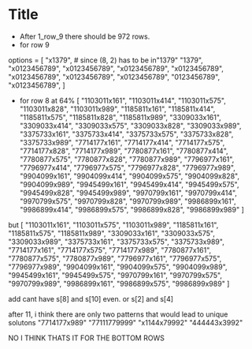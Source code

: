 # Title

- After 1_row_9 there should be 972 rows.
- for row 9

options = [
    "x1379",  # since (8, 2) has to be in"1379"
    "1379",
    "x0123456789",
    "x0123456789",
    "x0123456789",
    "x0123456789",
    "x0123456789",
    "x0123456789",
    "x0123456789",
    "0123456789",
    "x0123456789",
]

- for row 8 at 64%
[
  "1103011x161",
  "1103011x414",
  "1103011x575",
  "1103011x828",
  "1103011x989",
  "1185811x161",
  "1185811x414",
  "1185811x575",
  "1185811x828",
  "1185811x989",
  "3309033x161",
  "3309033x414",
  "3309033x575",
  "3309033x828",
  "3309033x989",
  "3375733x161",
  "3375733x414",
  "3375733x575",
  "3375733x828",
  "3375733x989",
  "7714177x161",
  "7714177x414",
  "7714177x575",
  "7714177x828",
  "7714177x989",
  "7780877x161",
  "7780877x414",
  "7780877x575",
  "7780877x828",
  "7780877x989",
  "7796977x161",
  "7796977x414",
  "7796977x575",
  "7796977x828",
  "7796977x989",
  "9904099x161",
  "9904099x414",
  "9904099x575",
  "9904099x828",
  "9904099x989",
  "9945499x161",
  "9945499x414",
  "9945499x575",
  "9945499x828",
  "9945499x989",
  "9970799x161",
  "9970799x414",
  "9970799x575",
  "9970799x828",
  "9970799x989",
  "9986899x161",
  "9986899x414",
  "9986899x575",
  "9986899x828",
  "9986899x989"
]

but
[
  "1103011x161",
  "1103011x575",
  "1103011x989",
  "1185811x161",
  "1185811x575",
  "1185811x989",
  "3309033x161",
  "3309033x575",
  "3309033x989",
  "3375733x161",
  "3375733x575",
  "3375733x989",
  "7714177x161",
  "7714177x575",
  "7714177x989",
  "7780877x161",
  "7780877x575",
  "7780877x989",
  "7796977x161",
  "7796977x575",
  "7796977x989",
  "9904099x161",
  "9904099x575",
  "9904099x989",
  "9945499x161",
  "9945499x575",
  "9970799x161",
  "9970799x575",
  "9970799x989",
  "9986899x161",
  "9986899x575",
  "9986899x989"
]

add cant have s[8] and s[10] even. or s[2] and s[4]

after 11, i think there are only two patterns that would lead to unique solutons
"7714177x989"
"77111779999"
"x1144x79992"
"444443x3992"

NO I THINK THATS IT FOR THE BOTTOM ROWS

